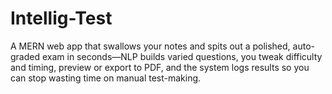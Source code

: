 # Intellig-Test
A MERN web app that swallows your notes and spits out a polished, auto-graded exam in seconds—NLP builds varied questions, you tweak difficulty and timing, preview or export to PDF, and the system logs results so you can stop wasting time on manual test-making.
